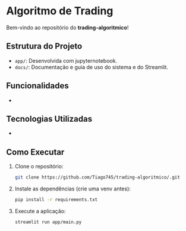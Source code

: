 # Algoritmo de Trading

Bem-vindo ao repositório do **trading-algoritmico**!
## Estrutura do Projeto

- `app/`: Desenvolvida com jupyternotebook.
- `docs/`: Documentação e guia de uso do sistema e do Streamlit.

## Funcionalidades

- 

## Tecnologias Utilizadas

- 

## Como Executar

1. Clone o repositório:
    ```bash
    git clone https://github.com/Tiago745/trading-algoritmico/.git
    ```
2. Instale as dependências (crie uma venv antes):
    ```bash
    pip install -r requirements.txt
    ```
3. Execute a aplicação:
    ```bash
    streamlit run app/main.py
    ```
